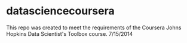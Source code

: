 datasciencecoursera
===================

This repo was created to meet the requirements of the Coursera Johns Hopkins Data Scientist's Toolbox course.
7/15/2014
